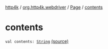 [http4k](../../index.md) / [org.http4k.webdriver](../index.md) / [Page](index.md) / [contents](./contents.md)

# contents

`val contents: `[`String`](https://kotlinlang.org/api/latest/jvm/stdlib/kotlin/-string/index.html) [(source)](https://github.com/http4k/http4k/blob/master/http4k-testing-webdriver/src/main/kotlin/org/http4k/webdriver/Page.kt#L9)